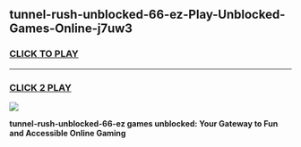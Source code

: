 
## tunnel-rush-unblocked-66-ez-Play-Unblocked-Games-Online-j7uw3
<h3>
<a href="https://premium76.site?title=tunnel-rush-unblocked-66-ez&ref=25A">CLICK TO PLAY</a></h3>
<hr>

<h3>
<a href="https://premium76.site?title=tunnel-rush-unblocked-66-ez&ref=25A">CLICK 2 PLAY</a>
  
</h3>

<a href="https://premium76.site?title=tunnel-rush-unblocked-66-ez&ref=25A"><img src="https://clearcache.store/games.png"></a>


**tunnel-rush-unblocked-66-ez games unblocked: Your Gateway to Fun and Accessible Online Gaming**
